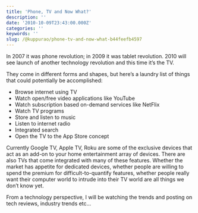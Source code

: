 ```yaml
---
title: 'Phone, TV and Now What?'
description: ''
date: '2010-10-09T23:43:00.000Z'
categories: ''
keywords: ''
slug: /@kuppurao/phone-tv-and-now-what-b44feefb4597
---
```


In 2007 it was phone revolution; in 2009 it was tablet revolution. 2010 will see launch of another technology revolution and this time it’s the TV.

They come in different forms and shapes, but here’s a laundry list of things that could potentially be accomplished:

*   Browse internet using TV
*   Watch open/free video applications like YouTube
*   Watch subscription based on-demand services like NetFlix
*   Watch TV programs
*   Store and listen to music
*   Listen to internet radio
*   Integrated search
*   Open the TV to the App Store concept

Currently Google TV, Apple TV, Roku are some of the exclusive devices that act as an add-on to your home entertainment array of devices. There are also TVs that come integrated with many of these features. Whether the market has appetite for dedicated devices, whether people are willing to spend the premium for difficult-to-quantify features, whether people really want their computer world to intrude into their TV world are all things we don’t know yet.

From a technology perspective, I will be watching the trends and posting on tech reviews, industry trends etc…